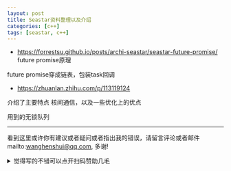 ```yaml
---
layout: post
title: Seastar资料整理以及介绍
categories: [c++]
tags: [seastar, c++]
---
```

 

- https://forrestsu.github.io/posts/archi-seastar/seastar-future-promise/ future promise原理

future promise穿成链表，包装task回调

- https://zhuanlan.zhihu.com/p/113119124

介绍了主要特点 核间通信，以及一些优化上的优点

用到的无锁队列


---

看到这里或许你有建议或者疑问或者指出我的错误，请留言评论或者邮件mailto:wanghenshui@qq.com, 多谢! 
<details>
<summary>觉得写的不错可以点开扫码赞助几毛</summary>
<img src="https://wanghenshui.github.io/assets/wepay.png" alt="微信转账">
</details>